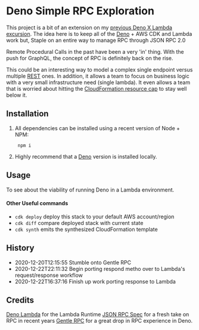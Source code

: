 # Deno Simple RPC Exploration

This project is a bit of an extension on my [previous Deno X Lambda excursion][dnl].
The idea here is to keep all of the [Deno][dn] + AWS CDK and Lambda work but,
Staple on an entire way to manage RPC through JSON RPC 2.0

Remote Procedural Calls in the past have been a very 'in' thing.
With the push for GraphQL,
the concept of RPC is definitely back on the rise.

This could be an interesting way to model a complex single endpoint versus multiple [REST][rest] ones.
In addition,
it allows a team to focus on business logic with a very small infrastructure need (single lambda).
It even allows a team that is worried about hitting the [CloudFormation resource cap][cfn] to stay well below it.

## Installation

1. All dependencies can be installed using a recent version of Node + NPM:

        npm i

1. Highly recommend that a [Deno][dn] version is installed locally.

## Usage

To see about the viability of running Deno in a Lambda environment.

#### Other Useful commands
 * `cdk deploy`      deploy this stack to your default AWS account/region
 * `cdk diff`        compare deployed stack with current state
 * `cdk synth`       emits the synthesized CloudFormation template


## History

* 2020-12-20T12:15:55 Stumble onto Gentle RPC
* 2020-12-22T22:11:32 Begin porting respond metho over to Lambda's request/response workflow
* 2020-12-22T16:37:16 Finish up work porting response to Lambda

## Credits

[Deno Lambda](https://github.com/hayd/deno-lambda) for the Lambda Runtime
[JSON RPC Spec](https://www.jsonrpc.org/specification#response_object) for a fresh take on RPC in recent years
[Gentle RPC](https://github.com/timonson/gentle_rpc) for a great drop in RPC experience in Deno.

[dn]: https://deno.land/
[dnl]: https://github.com/braidn/deno-lambda-namer
[rest]: https://en.wikipedia.org/wiki/Representational_state_transfer
[cfn]: https://docs.aws.amazon.com/AWSCloudFormation/latest/UserGuide/cloudformation-limits.html
